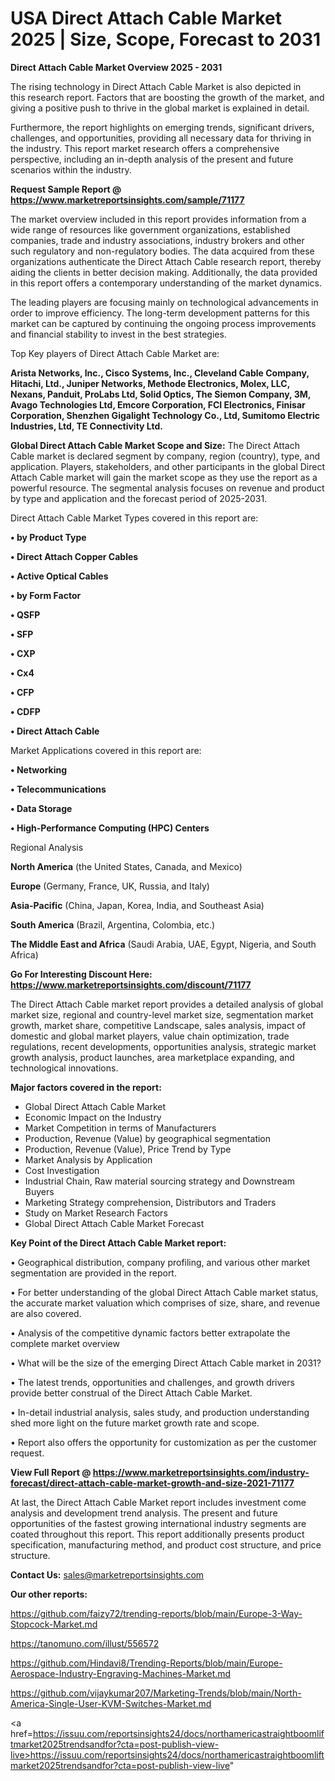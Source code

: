 # USA  Direct Attach Cable Market 2025 | Size, Scope, Forecast to 2031

<Strong> Direct Attach Cable Market Overview 2025 - 2031</strong>

The rising technology in Direct Attach Cable Market is also depicted in this research report. Factors that are boosting the growth of the market, and giving a positive push to thrive in the global market is explained in detail.

Furthermore, the report highlights on emerging trends, significant drivers, challenges, and opportunities, providing all necessary data for thriving in the industry. This report market research offers a comprehensive perspective, including an in-depth analysis of the present and future scenarios within the industry.

<strong>Request Sample Report @ <a href=https://www.marketreportsinsights.com/sample/71177>https://www.marketreportsinsights.com/sample/71177</a></strong>

The market overview included in this report provides information from a wide range of resources like government organizations, established companies, trade and industry associations, industry brokers and other such regulatory and non-regulatory bodies. The data acquired from these organizations authenticate the Direct Attach Cable research report, thereby aiding the clients in better decision making. Additionally, the data provided in this report offers a contemporary understanding of the market dynamics.

The leading players are focusing mainly on technological advancements in order to improve efficiency. The long-term development patterns for this market can be captured by continuing the ongoing process improvements and financial stability to invest in the best strategies.

Top Key players of Direct Attach Cable Market are:

<strong>Arista Networks, Inc., Cisco Systems, Inc., Cleveland Cable Company, Hitachi, Ltd., Juniper Networks, Methode Electronics, Molex, LLC, Nexans, Panduit, ProLabs Ltd, Solid Optics, The Siemon Company, 3M, Avago Technologies Ltd, Emcore Corporation, FCI Electronics, Finisar Corporation, Shenzhen Gigalight Technology Co., Ltd, Sumitomo Electric Industries, Ltd, TE Connectivity Ltd.</strong>

<strong><b>Global Direct Attach Cable Market Scope and Size:</b></strong>
The Direct Attach Cable market is declared segment by company, region (country), type, and application. Players, stakeholders, and other participants in the global Direct Attach Cable market will gain the market scope as they use the report as a powerful resource. The segmental analysis focuses on revenue and product by type and application and the forecast period of 2025-2031.

Direct Attach Cable Market Types covered in this report are:

<strong>• by Product Type

• Direct Attach Copper Cables

• Active Optical Cables

• by Form Factor

• QSFP

• SFP

• CXP

• Cx4

• CFP

• CDFP

• Direct Attach Cable</strong>

Market Applications covered in this report are:

<strong>• Networking

• Telecommunications

• Data Storage

• High-Performance Computing (HPC) Centers</strong> 

Regional Analysis

<strong>North America</strong> (the United States, Canada, and Mexico)

<strong>Europe</strong> (Germany, France, UK, Russia, and Italy)

<strong>Asia-Pacific</strong> (China, Japan, Korea, India, and Southeast Asia)

<strong>South America</strong> (Brazil, Argentina, Colombia, etc.)

<strong>The Middle East and Africa</strong> (Saudi Arabia, UAE, Egypt, Nigeria, and South Africa)

<strong>Go For Interesting Discount Here: <a href=https://www.marketreportsinsights.com/discount/71177>https://www.marketreportsinsights.com/discount/71177</a></strong>

The Direct Attach Cable market report provides a detailed analysis of global market size, regional and country-level market size, segmentation market growth, market share, competitive Landscape, sales analysis, impact of domestic and global market players, value chain optimization, trade regulations, recent developments, opportunities analysis, strategic market growth analysis, product launches, area marketplace expanding, and technological innovations.

<strong><b>Major factors covered in the report:</b></strong>
<ul>
  <li>Global Direct Attach Cable Market </li>
  <li>Economic Impact on the Industry</li>
  <li>Market Competition in terms of Manufacturers</li>
  <li>Production, Revenue (Value) by geographical segmentation</li>
  <li>Production, Revenue (Value), Price Trend by Type</li>
  <li>Market Analysis by Application</li>
  <li>Cost Investigation</li>
  <li>Industrial Chain, Raw material sourcing strategy and Downstream Buyers</li>
  <li>Marketing Strategy comprehension, Distributors and Traders</li>
  <li>Study on Market Research Factors</li>
  <li>Global Direct Attach Cable Market Forecast</li>
</ul>

<strong><b>Key Point of the Direct Attach Cable Market report:</b></strong>

• Geographical distribution, company profiling, and various other market segmentation are provided in the report.

• For better understanding of the global Direct Attach Cable market status, the accurate market valuation which comprises of size, share, and revenue are also covered.

• Analysis of the competitive dynamic factors better extrapolate the complete market overview

• What will be the size of the emerging Direct Attach Cable market in 2031?

• The latest trends, opportunities and challenges, and growth drivers provide better construal of the Direct Attach Cable Market.

• In-detail industrial analysis, sales study, and production understanding shed more light on the future market growth rate and scope.

• Report also offers the opportunity for customization as per the customer request.

<strong><b>View Full Report @ <a href=https://www.marketreportsinsights.com/industry-forecast/direct-attach-cable-market-growth-and-size-2021-71177>https://www.marketreportsinsights.com/industry-forecast/direct-attach-cable-market-growth-and-size-2021-71177</a></b></strong>


At last, the Direct Attach Cable Market report includes investment come analysis and development trend analysis. The present and future opportunities of the fastest growing international industry segments are coated throughout this report. This report additionally presents product specification, manufacturing method, and product cost structure, and price structure.

<strong>Contact Us:</strong>
sales@marketreportsinsights.com

<strong>Our other reports:</strong>

<a href=https://github.com/faizy72/trending-reports/blob/main/Europe-3-Way-Stopcock-Market.md>https://github.com/faizy72/trending-reports/blob/main/Europe-3-Way-Stopcock-Market.md</a>

<a href=https://tanomuno.com/illust/556572>https://tanomuno.com/illust/556572</a>

<a href=https://github.com/Hindavi8/Trending-Reports/blob/main/Europe-Aerospace-Industry-Engraving-Machines-Market.md>https://github.com/Hindavi8/Trending-Reports/blob/main/Europe-Aerospace-Industry-Engraving-Machines-Market.md</a>

<a href=https://github.com/vijaykumar207/Marketing-Trends/blob/main/North-America-Single-User-KVM-Switches-Market.md>https://github.com/vijaykumar207/Marketing-Trends/blob/main/North-America-Single-User-KVM-Switches-Market.md</a>

<a href=https://issuu.com/reportsinsights24/docs/northamericastraightboomliftmarket2025trendsandfor?cta=post-publish-view-live>https://issuu.com/reportsinsights24/docs/northamericastraightboomliftmarket2025trendsandfor?cta=post-publish-view-live</a>"

